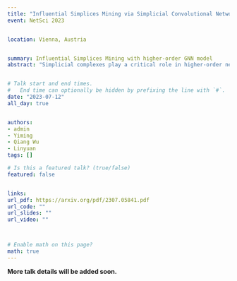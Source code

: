 ```yaml
---
title: "Influential Simplices Mining via Simplicial Convolutional Network"
event: NetSci 2023


location: Vienna, Austria


summary: Influential Simplices Mining with higher-order GNN model
abstract: "Simplicial complexes play a critical role in higher-order network analysis due to their heterogeneity, but identifying influential simplices remains elusive. This paper proposes the influential simplices mining neural network (ISMnet), which uses higher-order presentations and graph convolutional operators to identify vital simplices of arbitrary order. Empirical results demonstrate that ISMnet significantly outperforms existing methods in ranking nodes and 2-simplices, making it a potent tool in higher-order network analysis."


# Talk start and end times.
#   End time can optionally be hidden by prefixing the line with `#`.
date: "2023-07-12"
all_day: true


authors: 
- admin
- Yiming
- Qiang Wu
- Linyuan
tags: []

# Is this a featured talk? (true/false)
featured: false


links:
url_pdf: https://arxiv.org/pdf/2307.05841.pdf
url_code: ""
url_slides: ""
url_video: ""



# Enable math on this page?
math: true
---
```


**More talk details will be added soon.**
